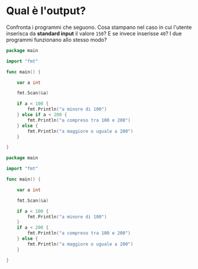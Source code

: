 # Qual è l'output?

Confronta i programmi che seguono. Cosa stampano nel caso in cui l'utente inserisca da **standard input** il valore `150`? E se invece inserisse `40`? I due programmi funzionano allo stesso modo?

```go
package main

import "fmt"

func main() {

	var a int

	fmt.Scan(&a)

	if a < 100 {
		fmt.Println("a minore di 100")
	} else if a < 200 {
		fmt.Println("a compreso tra 100 e 200")
	} else {
		fmt.Println("a maggiore o uguale a 200")
	}

}
```

```go
package main

import "fmt"

func main() {

	var a int

	fmt.Scan(&a)

	if a < 100 {
		fmt.Println("a minore di 100")
	} 
	if a < 200 {
		fmt.Println("a compreso tra 100 e 200")
	} else {
		fmt.Println("a maggiore o uguale a 200")
	}

}
```
